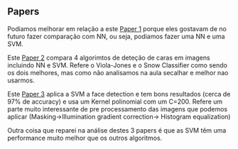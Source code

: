 ## Papers

Podiamos melhorar em relação a este [Paper 1](https://ieeexplore.ieee.org/abstract/document/1619082) porque eles gostavam de no futuro fazer comparação com NN, ou seja, podiamos fazer uma NN e uma SVM.

Este [Paper 2](https://ieeexplore.ieee.org/abstract/document/7943228) compara 4 algorimtos de deteção de caras em imagens incluindo NN e SVM. Refere o Viola-Jones e o Snow Classifier como sendo os dois melhores, mas como não analisamos na aula secalhar e melhor nao usarmos.

Este [Paper 3](https://ieeexplore.ieee.org/abstract/document/609310) aplica a SVM a face detection e tem bons resultados (cerca de 97% de accuracy) e usa um Kernel polinomial com um C=200. Refere um parte muito interessante de pre processamento das imagens que podemos aplicar (Masking->Illumination gradient correction-> Histogram equalization)

Outra coisa que reparei na análise destes 3 papers é que as SVM têm uma performance muito melhor que os outros algoritmos.